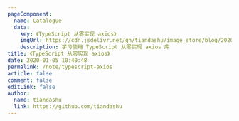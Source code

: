 ```yaml
---
pageComponent: 
  name: Catalogue
  data: 
    key: 《TypeScript 从零实现 axios》
    imgUrl: https://cdn.jsdelivr.net/gh/tiandashu/image_store/blog/20200105104632.png
    description: 学习使用 TypeScript 从零实现 axios 库
title: 《TypeScript 从零实现 axios》
date: 2020-01-05 10:40:48
permalink: /note/typescript-axios
article: false
comment: false
editLink: false
author: 
  name: tiandashu
  link: https://github.com/tiandashu
---
```

